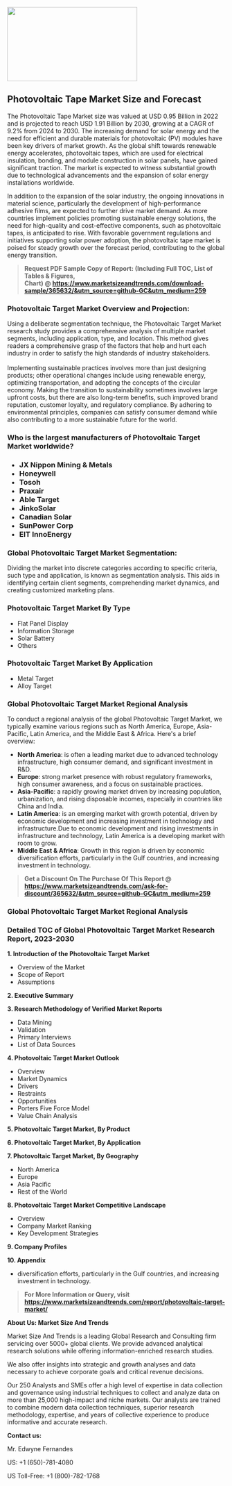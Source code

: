 <p><img class="alignnone size-medium wp-image-20088" src="https://ffe5etoiles.com/wp-content/uploads/2024/12/MST1-300x171.png" alt="" width="300" height="171" /></p><h2>Photovoltaic Tape Market Size and Forecast</h2><p>The Photovoltaic Tape Market size was valued at USD 0.95 Billion in 2022 and is projected to reach USD 1.91 Billion by 2030, growing at a CAGR of 9.2% from 2024 to 2030. The increasing demand for solar energy and the need for efficient and durable materials for photovoltaic (PV) modules have been key drivers of market growth. As the global shift towards renewable energy accelerates, photovoltaic tapes, which are used for electrical insulation, bonding, and module construction in solar panels, have gained significant traction. The market is expected to witness substantial growth due to technological advancements and the expansion of solar energy installations worldwide.</p><p>In addition to the expansion of the solar industry, the ongoing innovations in material science, particularly the development of high-performance adhesive films, are expected to further drive market demand. As more countries implement policies promoting sustainable energy solutions, the need for high-quality and cost-effective components, such as photovoltaic tapes, is anticipated to rise. With favorable government regulations and initiatives supporting solar power adoption, the photovoltaic tape market is poised for steady growth over the forecast period, contributing to the global energy transition.</p></p><blockquote id="" class=""><strong>Request PDF Sample Copy of Report: (Including Full TOC, List of Tables &amp; Figures, Chart)&nbsp;@&nbsp;<strong><a href="https://www.marketsizeandtrends.com/download-sample/365632/&utm_source=github-GC&utm_medium=259" target="_blank">https://www.marketsizeandtrends.com/download-sample/365632/&utm_source=github-GC&utm_medium=259</a></strong></strong></blockquote><h3 id="" class="">Photovoltaic Target Market&nbsp;Overview and Projection:</h3><p id="" class="">Using a deliberate segmentation technique, the Photovoltaic Target Market research study provides a comprehensive analysis of multiple market segments, including application, type, and location. This method gives readers a comprehensive grasp of the factors that help and hurt each industry in order to satisfy the high standards of industry stakeholders. <br /> <br />Implementing sustainable practices involves more than just designing products; other operational changes include using renewable energy, optimizing transportation, and adopting the concepts of the circular economy. Making the transition to sustainability sometimes involves large upfront costs, but there are also long-term benefits, such improved brand reputation, customer loyalty, and regulatory compliance. By adhering to environmental principles, companies can satisfy consumer demand while also contributing to a more sustainable future for the world.</p><h3 id="" class="">Who is the largest manufacturers of&nbsp;Photovoltaic Target Market worldwide?</h3><h3 class=""><p><ul><li>JX Nippon Mining & Metals </li><li> Honeywell </li><li> Tosoh </li><li> Praxair </li><li> Able Target </li><li> JinkoSolar </li><li> Canadian Solar </li><li> SunPower Corp </li><li> EIT InnoEnergy</li></ul></p></h3><h3 id="" class="">Global&nbsp;Photovoltaic Target Market Segmentation:</h3><p id="" class="">Dividing the market into discrete categories according to specific criteria, such type and application, is known as segmentation analysis. This aids in identifying certain client segments, comprehending market dynamics, and creating customized marketing plans.</p><h3 id="" class="">Photovoltaic Target Market&nbsp;By Type</h3><p><p><ul><li>Flat Panel Display</li><li> Information Storage</li><li> Solar Battery</li><li> Others</p></li></ul></p></p><h3 id="" class="">Photovoltaic Target Market&nbsp;By Application</h3><p class=""><p><ul><li>Metal Target</li><li> Alloy Target</li></ul></p></p><h3 id="" class="">Global Photovoltaic Target Market Regional Analysis</h3><p id="" class="">To conduct a regional analysis of the global Photovoltaic Target Market, we typically examine various regions such as North America, Europe, Asia-Pacific, Latin America, and the Middle East &amp; Africa. Here's a brief overview:</p><ul><li><strong>North America</strong>: is often a leading market due to advanced technology infrastructure, high consumer demand, and significant investment in R&amp;D.</li><li><strong>Europe</strong>: strong market presence with robust regulatory frameworks, high consumer awareness, and a focus on sustainable practices.</li><li><strong>Asia-Pacific</strong>: a rapidly growing market driven by increasing population, urbanization, and rising disposable incomes, especially in countries like China and India.</li><li><strong>Latin America</strong>: is an emerging market with growth potential, driven by economic development and increasing investment in technology and infrastructure.Due to economic development and rising investments in infrastructure and technology, Latin America is a developing market with room to grow.</li><li><strong>Middle East &amp; Africa</strong>: Growth in this region is driven by economic diversification efforts, particularly in the Gulf countries, and increasing investment in technology.</li></ul><blockquote id="" class=""><strong>Get a Discount On The Purchase Of This Report @ <strong><a href="https://www.marketsizeandtrends.com/ask-for-discount/365632/&utm_source=github-GC&utm_medium=259" target="_blank">https://www.marketsizeandtrends.com/ask-for-discount/365632/&utm_source=github-GC&utm_medium=259</a></strong></strong></blockquote><h3 id="" class="">Global Photovoltaic Target Market Regional Analysis</h3><h3 id="" class="">Detailed TOC of Global Photovoltaic Target Market Research Report, 2023-2030</h3><p id="" class=""><strong>1. Introduction of the Photovoltaic Target Market</strong></p><ul><li>Overview of the Market</li><li>Scope of Report</li><li>Assumptions</li></ul><p id="" class=""><strong>2. Executive Summary</strong></p><p id="" class=""><strong>3. Research Methodology of Verified Market Reports</strong></p><ul><li>Data Mining</li><li>Validation</li><li>Primary Interviews</li><li>List of Data Sources</li></ul><p id="" class=""><strong>4. Photovoltaic Target Market Outlook</strong></p><ul><li>Overview</li><li>Market Dynamics</li><li>Drivers</li><li>Restraints</li><li>Opportunities</li><li>Porters Five Force Model</li><li>Value Chain Analysis</li></ul><p id="" class=""><strong>5. Photovoltaic Target Market, By Product</strong></p><p id="" class=""><strong>6. Photovoltaic Target Market, By Application</strong></p><p id="" class=""><strong>7. Photovoltaic Target Market, By Geography</strong></p><ul><li>North America</li><li>Europe</li><li>Asia Pacific</li><li>Rest of the World</li></ul><p id="" class=""><strong>8. Photovoltaic Target Market Competitive Landscape</strong></p><ul><li>Overview</li><li>Company Market Ranking</li><li>Key Development Strategies</li></ul><p id="" class=""><strong>9. Company Profiles</strong></p><p id="" class=""><strong>10. Appendix</strong></p><ul><li>diversification efforts, particularly in the Gulf countries, and increasing investment in technology.</li></ul><blockquote id="" class=""><strong>For More Information or Query, visit <strong><strong><a href="https://www.marketsizeandtrends.com/report/photovoltaic-target-market/" target="_blank">https://www.marketsizeandtrends.com/report/photovoltaic-target-market/</a></strong></strong></strong></blockquote><p id="" class=""><strong>About Us: Market Size And Trends</strong></p><p id="" class="">Market Size And Trends is a leading Global Research and Consulting firm servicing over 5000+ global clients. We provide advanced analytical research solutions while offering information-enriched research studies.</p><p id="" class="">We also offer insights into strategic and growth analyses and data necessary to achieve corporate goals and critical revenue decisions.</p><p id="" class="">Our 250 Analysts and SMEs offer a high level of expertise in data collection and governance using industrial techniques to collect and analyze data on more than 25,000 high-impact and niche markets. Our analysts are trained to combine modern data collection techniques, superior research methodology, expertise, and years of collective experience to produce informative and accurate research.</p><p id="" class=""><strong>Contact us:</strong></p><p id="" class="">Mr. Edwyne Fernandes</p><p id="" class="">US: +1 (650)-781-4080</p><p id="" class="">US Toll-Free: +1 (800)-782-1768</p>
